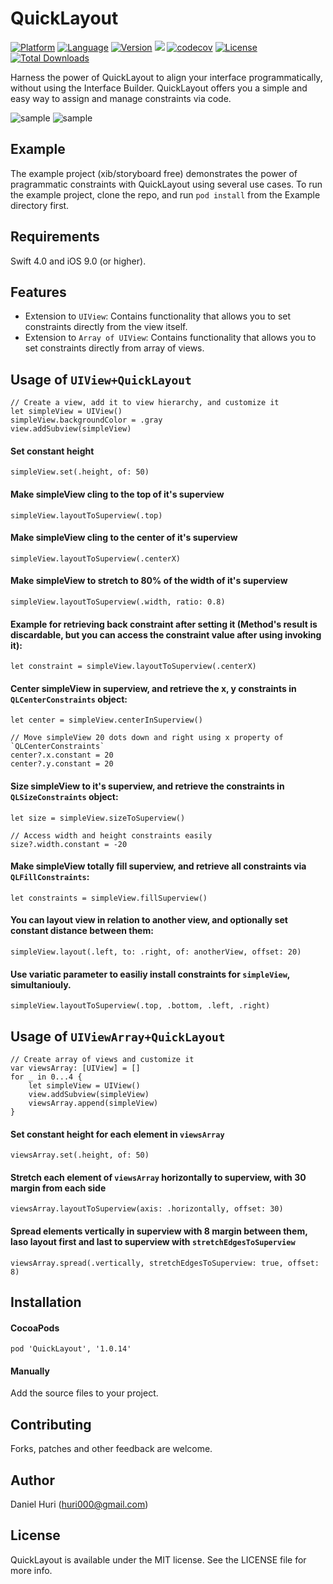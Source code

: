 # QuickLayout
[![Platform](http://img.shields.io/badge/platform-iOS-blue.svg?style=flat
)](https://developer.apple.com/iphone/index.action)
[![Language](http://img.shields.io/badge/language-Swift-brightgreen.svg?style=flat
)](https://developer.apple.com/swift)
[![Version](https://img.shields.io/cocoapods/v/QuickLayout.svg?style=flat-square)](http://cocoapods.org/pods/QuickLayout)
![](https://travis-ci.org/huri000/QuickLayout.svg?branch=master)
[![codecov](https://codecov.io/gh/huri000/QuickLayout/branch/master/graph/badge.svg)](https://codecov.io/gh/huri000/QuickLayout)
[![License](https://img.shields.io/cocoapods/l/QuickLayout.svg?style=flat-square)](http://cocoapods.org/pods/QuickLayout)
[![Total Downloads](https://img.shields.io/cocoapods/dt/QuickLayout.svg?style=social)](https://cocoapods.org/pods/QuickLayout)

Harness the power of QuickLayout to align your interface programmatically, without using the Interface Builder.
QuickLayout offers you a simple and easy way to assign and manage constraints via code.

![sample](Example/Screenshots/TableScreen_screenshot.png)
![sample](Example/Screenshots/ScrollScreen_screenshot.png)

## Example
The example project (xib/storyboard free) demonstrates the power of pragrammatic constraints with QuickLayout using several use cases.
To run the example project, clone the repo, and run `pod install` from the Example directory first.

## Requirements
Swift 4.0 and iOS 9.0 (or higher).

## Features
- Extension to `UIView`: Contains functionality that allows you to set constraints directly from the view itself.
- Extension to `Array of UIView`: Contains functionality that allows you to set constraints directly from array of views.

## Usage of `UIView+QuickLayout`

    // Create a view, add it to view hierarchy, and customize it
    let simpleView = UIView()
    simpleView.backgroundColor = .gray
    view.addSubview(simpleView)
    
#### Set constant height
    simpleView.set(.height, of: 50)
    
#### Make simpleView cling to the top of it's superview
    simpleView.layoutToSuperview(.top)
    
#### Make simpleView cling to the center of it's superview
    simpleView.layoutToSuperview(.centerX)
    
#### Make simpleView to stretch to 80% of the width of it's superview
    simpleView.layoutToSuperview(.width, ratio: 0.8)

#### Example for retrieving back constraint after setting it (Method's result is discardable, but you can access the constraint value after using invoking it):

    let constraint = simpleView.layoutToSuperview(.centerX)

#### Center simpleView in superview, and retrieve the x, y constraints in `QLCenterConstraints` object:

    let center = simpleView.centerInSuperview()
    
    // Move simpleView 20 dots down and right using x property of `QLCenterConstraints`
    center?.x.constant = 20
    center?.y.constant = 20

#### Size simpleView to it's superview, and retrieve the constraints in `QLSizeConstraints` object:

    let size = simpleView.sizeToSuperview()
    
    // Access width and height constraints easily
    size?.width.constant = -20
    
#### Make simpleView totally fill superview, and retrieve all constraints via `QLFillConstraints`:

    let constraints = simpleView.fillSuperview()
    
#### You can layout view in relation to another view, and optionally set constant distance between them:

    simpleView.layout(.left, to: .right, of: anotherView, offset: 20)

#### Use variatic parameter to easiliy install constraints for `simpleView`, simultaniouly.
    
    simpleView.layoutToSuperview(.top, .bottom, .left, .right)

## Usage of `UIViewArray+QuickLayout`

    // Create array of views and customize it
    var viewsArray: [UIView] = []
    for _ in 0...4 {
        let simpleView = UIView()
        view.addSubview(simpleView)
        viewsArray.append(simpleView)
    }

#### Set constant height for each element in `viewsArray`

    viewsArray.set(.height, of: 50)

#### Stretch each element of `viewsArray` horizontally to superview, with 30 margin from each side

    viewsArray.layoutToSuperview(axis: .horizontally, offset: 30)

#### Spread elements vertically in superview with 8 margin between them, laso layout first and last to superview with `stretchEdgesToSuperview`

    viewsArray.spread(.vertically, stretchEdgesToSuperview: true, offset: 8)

## Installation
    
#### CocoaPods
```
pod 'QuickLayout', '1.0.14'
```

#### Manually
Add the source files to your project.

## Contributing
Forks, patches and other feedback are welcome.

## Author
Daniel Huri (huri000@gmail.com)

## License

QuickLayout is available under the MIT license. See the LICENSE file for more info.
